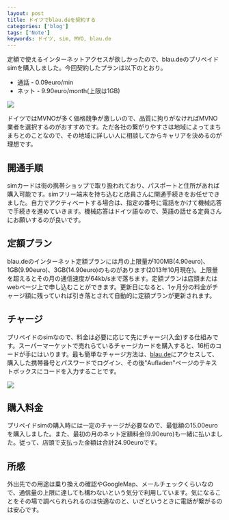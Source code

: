```yaml
---
layout: post
title: ドイツでblau.deを契約する
categories: ['blog']
tags: ['Note']
keywords: ドイツ, sim, MVO, blau.de
---
```


定額で使えるインターネットアクセスが欲しかったので、blau.deのプリペイドsimを購入しました。今回契約したプランは以下のとおり。

* 通話 - 0.09euro/min
* ネット - 9.90euro/month(上限は1GB)

<img src="/img/blog_photo_blau.jpg" class="image-on-frame-medium">

ドイツではMVNOが多く価格競争が激しいので、品質に拘りがなければMVNO業者を選択するのがおすすめです。ただ各社の繋がりやすさは地域によってまちまちとのことなので、その地域に詳しい人に相談してからキャリアを決めるのが理想です。

## 開通手順

simカードは街の携帯ショップで取り扱われており、パスポートと住所があれば購入可能です。simフリー端末を持ち込むと店員さんに開通手続きをお任せできました。自力でアクティベートする場合は、指定の番号に電話をかけて機械応答で手続きを進めていきます。機械応答はドイツ語なので、英語の話せる定員さんにお願いするのが良いです。

## 定額プラン

blau.deのインターネット定額プランには月の上限量が100MB(4.90euro)、1GB(9.90euro)、3GB(14.90euro)のものがあります(2013年10月現在)。上限量を超えるとその月の通信速度が64kb/sまで落ちます。定額プランは店頭またはwebページ上で申し込むことができます。更新日になると、1ヶ月分の料金がチャージ額に残っていれば引き落とされて自動的に定額プランが更新されます。

## チャージ

プリペイドのsimなので、料金は必要に応じて先にチャージ(入金)する仕組みです。スーパーマーケットで売れらているチャージカードを購入すると、16桁のコードが手にはいります。最も簡単なチャージ方法は、[blau.de](http://blau.de)にアクセスして、購入した携帯番号とパスワードでログイン、その後"Aufladen"ページのテキストボックスにコードを入力することです。

<img src="/img/blog_ss_blau.png" class="image-on-frame image-fade">

## 購入料金

プリペイドsimの購入時には一定のチャージが必要なので、最低額の15.00euroを購入しました。また、最初の月のネット定額料金(9.90euro)も一緒に払いました。従って、店頭で支払った金額は合計24.90euroです。

## 所感

外出先での用途は乗り換えの確認やGoogleMap、メールチェックくらいなので、通信量の上限に達しても構わないという気分で利用しています。気になることをその場で調べられられるのは快適なのと、いざというときに電話が繋がるのは安心です。
